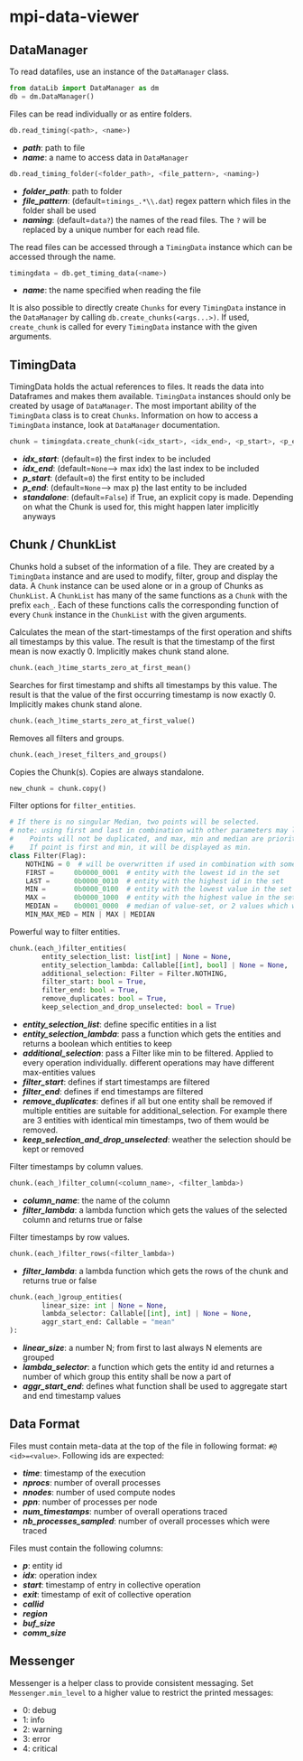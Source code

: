 # mpi-data-viewer

## DataManager

To read datafiles, use an instance of the `DataManager` class.
```python
from dataLib import DataManager as dm
db = dm.DataManager()
```
Files can be read individually or as entire folders.


``` python
db.read_timing(<path>, <name>)
```
- ***path***: path to file
- ***name***: a name to access data in `DataManager`

``` python
db.read_timing_folder(<folder_path>, <file_pattern>, <naming>)
```
- ***folder_path***: path to folder
- ***file_pattern***: (default=`timings_.*\\.dat`) regex pattern which files in the folder shall be used
- ***naming***: (default=`data?`) the names of the read files. The `?` will be replaced by a unique number for each read file.

The read files can be accessed through a `TimingData` instance which can be accessed through the name.
```python
timingdata = db.get_timing_data(<name>)
```
- ***name***: the name specified when reading the file

It is also possible to directly create `Chunks` for every `TimingData` instance in the `DataManager` by calling `db.create_chunks(<args...>)`.
If used, `create_chunk` is called for every `TimingData` instance with the given arguments.


## TimingData

TimingData holds the actual references to files. 
It reads the data into Dataframes and makes them available.
`TimingData` instances should only be created by usage of `DataManager`.
The most important ability of the `TimingData` class is to creat `Chunks`.
Information on how to access a `TimingData` instance, look at `DataManager` documentation.

```python
chunk = timingdata.create_chunk(<idx_start>, <idx_end>, <p_start>, <p_end>, <standalone>)
```
- ***idx_start***: (default=`0`) the first index to be included
- ***idx_end***: (default=`None`--> max idx) the last index to be included
- ***p_start***: (default=`0`) the first entity to be included
- ***p_end***: (default=`None`--> max p) the last entity to be included
- ***standalone***: (default=`False`) if True, an explicit copy is made. Depending on what the Chunk is used for, this might happen later implicitly anyways

## Chunk / ChunkList

Chunks hold a subset of the information of a file.
They are created by a `TimingData` instance and are used to modify, filter, group and display the data.
A `Chunk` instance can be used alone or in a group of Chunks as `ChunkList`.
A `ChunkList` has many of the same functions as a `Chunk` with the prefix `each_`.
Each of these functions calls the corresponding function of every `Chunk` instance in the `ChunkList` with the given arguments.


Calculates the mean of the start-timestamps of the first operation and shifts all timestamps by this value. 
The result is that the timestamp of the first mean is now exactly 0. Implicitly makes chunk stand alone. 
```python
chunk.(each_)time_starts_zero_at_first_mean()
```

Searches for first timestamp and shifts all timestamps by this value. 
The result is that the value of the first occurring timestamp is now exactly 0. Implicitly makes chunk stand alone. 
```python
chunk.(each_)time_starts_zero_at_first_value()
```

Removes all filters and groups.
```python
chunk.(each_)reset_filters_and_groups()
```

Copies the Chunk(s). Copies are always standalone.
```python
new_chunk = chunk.copy()
```

Filter options for `filter_entities`.
```python
# If there is no singular Median, two points will be selected.
# note: using first and last in combination with other parameters may lead to errors.
#    Points will not be duplicated, and max, min and median are prioritized.
#    If point is first and min, it will be displayed as min.
class Filter(Flag):
    NOTHING = 0  # will be overwritten if used in combination with something else
    FIRST =     0b0000_0001  # entity with the lowest id in the set
    LAST =      0b0000_0010  # entity with the highest id in the set
    MIN =       0b0000_0100  # entity with the lowest value in the set
    MAX =       0b0000_1000  # entity with the highest value in the set
    MEDIAN =    0b0001_0000  # median of value-set, or 2 values which would be used to calculate median
    MIN_MAX_MED = MIN | MAX | MEDIAN
```

Powerful way to filter entities. 
```python
chunk.(each_)filter_entities(
        entity_selection_list: list[int] | None = None,
        entity_selection_lambda: Callable[[int], bool] | None = None,
        additional_selection: Filter = Filter.NOTHING,
        filter_start: bool = True,
        filter_end: bool = True,
        remove_duplicates: bool = True,
        keep_selection_and_drop_unselected: bool = True)
```
- ***entity_selection_list***: define specific entities in a list
- ***entity_selection_lambda***: pass a function which gets the entities and returns a boolean which entities to keep
- ***additional_selection***: pass a Filter like min to be filtered. Applied to every operation individually. different operations may have different max-entities values
- ***filter_start***: defines if start timestamps are filtered
- ***filter_end***: defines if end timestamps are filtered
- ***remove_duplicates***: defines if all but one entity shall be removed if multiple entities are suitable for additional_selection. For example there are 3 entities with identical min timestamps, two of them would be removed.
- ***keep_selection_and_drop_unselected***: weather the selection should be kept or removed

Filter timestamps by column values.
```python
chunk.(each_)filter_column(<column_name>, <filter_lambda>)
```
- ***column_name***: the name of the column
- ***filter_lambda***: a lambda function which gets the values of the selected column and returns true or false

Filter timestamps by row values.
```python
chunk.(each_)filter_rows(<filter_lambda>)
```
- ***filter_lambda***: a lambda function which gets the rows of the chunk and returns true or false


```python
chunk.(each_)group_entities(
        linear_size: int | None = None,  
        lambda_selector: Callable[[int], int] | None = None, 
        aggr_start_end: Callable = "mean"
):
```
- ***linear_size***: a number N; from first to last always N elements are grouped
- ***lambda_selector***: a function which gets the entity id and returnes a number of which group this entity shall be now a part of
- ***aggr_start_end***: defines what function shall be used to aggregate start and end timestamp values

## Data Format

Files must contain meta-data at the top of the file in following format: `#@ <id>=<value>`.
Following ids are expected:
- ***time***: timestamp of the execution
- ***nprocs***: number of overall processes
- ***nnodes***: number of used compute nodes
- ***ppn***: number of processes per node
- ***num_timestamps***: number of overall operations traced
- ***nb_processes_sampled***: number of overall processes which were traced

Files must contain the following columns:
- ***p***: entity id
- ***idx***: operation index
- ***start***: timestamp of entry in collective operation
- ***exit***: timestamp of exit of collective operation
- ***callid***
- ***region***
- ***buf_size***
- ***comm_size***

## Messenger

Messenger is a helper class to provide consistent messaging. 
Set `Messenger.min_level` to a higher value to restrict the printed messages:
- 0: debug
- 1: info
- 2: warning
- 3: error
- 4: critical
